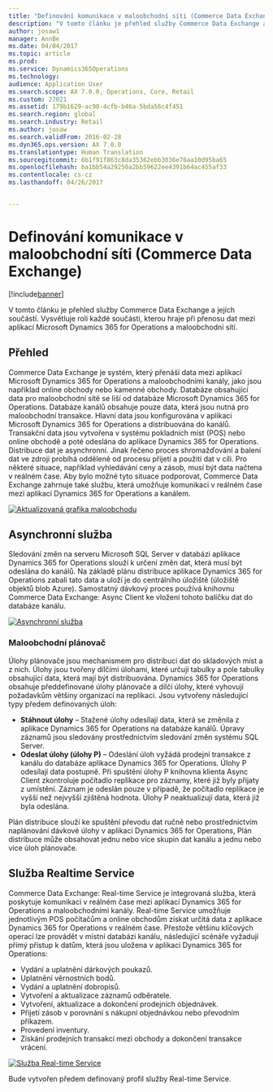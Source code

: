 ```yaml
---
title: "Definování komunikace v maloobchodní síti (Commerce Data Exchange)"
description: "V tomto článku je přehled služby Commerce Data Exchange a jejích součástí. Vysvětluje roli každé součásti, kterou hraje při přenosu dat mezi aplikací Microsoft Dynamics 365 for Operations a maloobchodní sítí."
author: josaw1
manager: AnnBe
ms.date: 04/04/2017
ms.topic: article
ms.prod: 
ms.service: Dynamics365Operations
ms.technology: 
audience: Application User
ms.search.scope: AX 7.0.0, Operations, Core, Retail
ms.custom: 27021
ms.assetid: 179b1629-ac90-4cfb-b46a-5bda56c4f451
ms.search.region: global
ms.search.industry: Retail
ms.author: josaw
ms.search.validFrom: 2016-02-28
ms.dyn365.ops.version: AX 7.0.0
ms.translationtype: Human Translation
ms.sourcegitcommit: 6b1f91f863c8da35362ebb3036e76aa10d95ba65
ms.openlocfilehash: ba1bb54a29250a2bb59622ee4391b64ac455af33
ms.contentlocale: cs-cz
ms.lasthandoff: 04/26/2017


---
```


# <a name="define-retail-channel-communications-commerce-data-exchange"></a>Definování komunikace v maloobchodní síti (Commerce Data Exchange)

[!include[banner](../includes/banner.md)]


V tomto článku je přehled služby Commerce Data Exchange a jejích součástí. Vysvětluje roli každé součásti, kterou hraje při přenosu dat mezi aplikací Microsoft Dynamics 365 for Operations a maloobchodní sítí.

<a name="overview"></a>Přehled
--------

Commerce Data Exchange je systém, který přenáší data mezi aplikací Microsoft Dynamics 365 for Operations a maloobchodními kanály, jako jsou například online obchody nebo kamenné obchody. Databáze obsahující data pro maloobchodní sítě se liší od databáze Microsoft Dynamics 365 for Operations. Databáze kanálů obsahuje pouze data, která jsou nutná pro maloobchodní transakce. Hlavní data jsou konfigurována v aplikaci Microsoft Dynamics 365 for Operations a distribuována do kanálů. Transakční data jsou vytvořena v systému pokladních míst (POS) nebo online obchodě a poté odeslána do aplikace Dynamics 365 for Operations. Distribuce dat je asynchronní. Jinak řečeno proces shromažďování a balení dat ve zdroji probíhá odděleně od procesu přijetí a použití dat v cíli. Pro některé situace, například vyhledávání ceny a zásob, musí být data načtena v reálném čase. Aby bylo možné tyto situace podporovat, Commerce Data Exchange zahrnuje také službu, která umožňuje komunikaci v reálném čase mezi aplikací Dynamics 365 for Operations a kanálem. 

[![Aktualizovaná grafika maloobchodu](./media/updated-retail-graphic.png)](./media/updated-retail-graphic.png)  

## <a name="async-service"></a>Asynchronní služba
Sledování změn na serveru Microsoft SQL Server v databázi aplikace Dynamics 365 for Operations slouží k určení změn dat, která musí být odeslána do kanálů. Na základě plánu distribuce aplikace Dynamics 365 for Operations zabalí tato data a uloží je do centrálního úložiště (úložiště objektů blob Azure). Samostatný dávkový proces používá knihovnu Commerce Data Exchange: Async Client ke vložení tohoto balíčku dat do databáze kanálu. 

[![Asynchronní služba](./media/async-300x239.png)](./media/async.png)

### <a name="retail-scheduler"></a>Maloobchodní plánovač

Úlohy plánovače jsou mechanismem pro distribuci dat do skladových míst a z nich. Úlohy jsou tvořeny dílčími úlohami, které určují tabulky a pole tabulky obsahující data, která mají být distribuována. Dynamics 365 for Operations obsahuje předdefinované úlohy plánovače a dílčí úlohy, které vyhovují požadavkům většiny organizací na replikaci. Jsou vytvořeny následující typy předem definovaných úloh:

-   **Stáhnout úlohy** – Stažené úlohy odesílají data, která se změnila z aplikace Dynamics 365 for Operations na databáze kanálů. Úpravy záznamů jsou sledovány prostřednictvím sledování změn systému SQL Server.
-   **Odeslat úlohy (úlohy P)** – Odeslání úloh vyžádá prodejní transakce z kanálu do databáze aplikace Dynamics 365 for Operations. Úlohy P odesílají data postupně. Při spuštění úlohy P knihovna klienta Async Client zkontroluje počítadlo replikace pro záznamy, které již byly přijaty z umístění. Záznam je odeslán pouze v případě, že počítadlo replikace je vyšší než nejvyšší zjištěná hodnota. Úlohy P neaktualizují data, která již byla odeslána.

Plán distribuce slouží ke spuštění převodu dat ručně nebo prostřednictvím naplánování dávkové úlohy v aplikaci Dynamics 365 for Operations, Plán distribuce může obsahovat jednu nebo více skupin dat kanálu a jednu nebo více úloh plánovače.

## <a name="realtime-service"></a>Služba Realtime Service
Commerce Data Exchange: Real-time Service je integrovaná služba, která poskytuje komunikaci v reálném čase mezi aplikací Dynamics 365 for Operations a maloobchodními kanály. Real-time Service umožňuje jednotlivým POS počítačům a online obchodům získat určitá data z aplikace Dynamics 365 for Operations v reálném čase. Přestože většinu klíčových operací lze provádět v místní databázi kanálu, následující scénáře vyžadují přímý přístup k datům, která jsou uložena v aplikaci Dynamics 365 for Operations:

-   Vydání a uplatnění dárkových poukazů.
-   Uplatnění věrnostních bodů.
-   Vydání a uplatnění dobropisů.
-   Vytvoření a aktualizace záznamů odběratele.
-   Vytvoření, aktualizace a dokončení prodejních objednávek.
-   Přijetí zásob v porovnání s nákupní objednávkou nebo převodním příkazem.
-   Provedení inventury.
-   Získání prodejních transakcí mezi obchody a dokončení transakce vrácení.

[![Služba Real-time Service](./media/rts.png)](./media/rts.png) 

Bude vytvořen předem definovaný profil služby Real-time Service.




